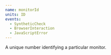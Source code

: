 ```yaml
---
name: monitorId
units: ID
events:
  - SyntheticCheck
  - BrowserInteraction
  - JavaScriptError
---
```


A unique number identifying a particular monitor.